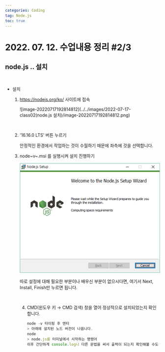```yaml
---
categories: Coding	
tag: Node.js
toc: true
---
```




# 2022. 07. 12. 수업내용 정리 #2/3

## node.js .. 설치

<br>

* 설치

  1. https://nodejs.org/ko/ 사이트에 접속

     ![image-20220717192814812](../../images/2022-07-17-class02(node.js 설치)/image-20220717192814812.png)

     <br>

  2. '16.16.0 LTS' 버튼 누르기

     안정적인 환경에서 작업하는 것이 수월하기 때문에 좌측에 것을 선택합니다.<br>

  3. node~v~.msi 를 실행시켜 설치 진행하기

     <img src="../../images/2022-07-17-class02(node.js 설치)/node예시.png" alt="node예시" style="zoom:150%;" />

     따로 설정에 대해 필요한 부분이나 배우신 부분이 없으시다면, 여기서 Next, Install, Finish만 누르면 됩니다.

     <br>

     4. CMD(윈도우 키 → CMD 검색) 창을 열어 정상적으로 설치되었는지 확인합니다.

        ```javascript
        node -v 타이핑 후 엔터
        > 아래에 설치된 노드 버전이 나옵니다. 
        node 
        > node.js를 터미널에서 시작하는 명령어
        이후 간단하게 console.log나 다른 문법을 써서 출력이 되는지 확인해볼 수도 있습니다. 
        ```

        

     

     

  